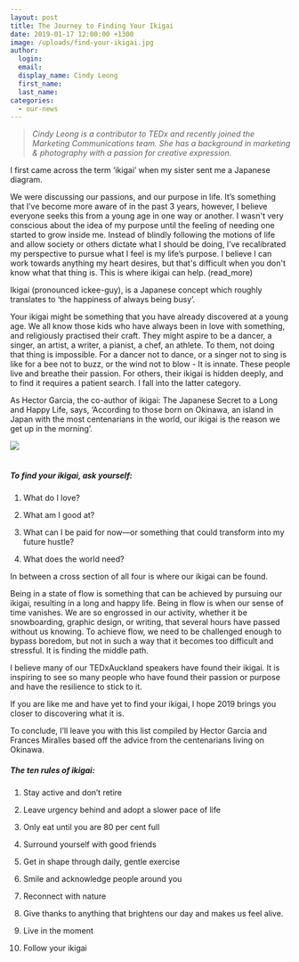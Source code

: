 ```yaml
---
layout: post
title: The Journey to Finding Your Ikigai
date: 2019-01-17 12:00:00 +1300
image: /uploads/find-your-ikigai.jpg
author:
  login:
  email:
  display_name: Cindy Leong
  first_name:
  last_name:
categories:
  - our-news
---
```


> *Cindy Leong is a contributor to TEDx and recently joined the Marketing Communications team. She has a background in marketing & photography with a passion for creative expression.*

I first came across the term ‘ikigai’ when my sister sent me a Japanese diagram.

We were discussing our passions, and our purpose in life. It’s something that I’ve become more aware of in the past 3 years, however, I believe everyone seeks this from a young age in one way or another. I wasn't very conscious about the idea of my purpose until the feeling of needing one started to grow inside me. Instead of blindly following the motions of life and allow society or others dictate what I should be doing, I’ve recalibrated my perspective to pursue what I feel is my life’s purpose. I believe I can work towards anything my heart desires, but that's difficult when you don't know what that thing is. This is where ikigai can help. (read\_more)

Ikigai (pronounced ickee-guy), is a Japanese concept which roughly translates to ‘the happiness of always being busy’.

Your ikigai might be something that you have already discovered at a young age. We all know those kids who have always been in love with something, and religiously practised their craft. They might aspire to be a dancer, a singer, an artist, a writer, a pianist, a chef, an athlete. To them, not doing that thing is impossible. For a dancer not to dance, or a singer not to sing is like for a bee not to buzz, or the wind not to blow - It is innate. These people live and breathe their passion. For others, their ikigai is hidden deeply, and to find it requires a patient search. I fall into the latter category.

As Hector Garcia, the co-author of ikigai: The Japanese Secret to a Long and Happy Life, says, ‘According to those born on Okinawa, an island in Japan with the most centenarians in the world, our ikigai is the reason we get up in the morning’.

![](/uploads/ikigai-image.png)<br>&nbsp;


##### To find your ikigai, ask yourself:

1. What do I love?

2. What am I good at?

3. What can I be paid for now—or something that could transform into my future hustle?

4. What does the world need?

In between a cross section of all four is where our ikigai can be found.

Being in a state of flow is something that can be achieved by pursuing our ikigai, resulting in a long and happy life. Being in flow is when our sense of time vanishes. We are so engrossed in our activity, whether it be snowboarding, graphic design, or writing, that several hours have passed without us knowing. To achieve flow, we need to be challenged enough to bypass boredom, but not in such a way that it becomes too difficult and stressful. It is finding the middle path.

I believe many of our TEDxAuckland speakers have found their ikigai. It is inspiring to see so many people who have found their passion or purpose and have the resilience to stick to it.

If you are like me and have yet to find your ikigai, I hope 2019 brings you closer to discovering what it is.

To conclude, I’ll leave you with this list compiled by Hector Garcia and Frances Miralles based off the advice from the centenarians living on Okinawa.

##### The ten rules of ikigai:

1. Stay active and don’t retire

2. Leave urgency behind and adopt a slower pace of life

3. Only eat until you are 80 per cent full

4. Surround yourself with good friends

5. Get in shape through daily, gentle exercise

6. Smile and acknowledge people around you

7. Reconnect with nature

8. Give thanks to anything that brightens our day and makes us feel alive.

9. Live in the moment

10. Follow your ikigai